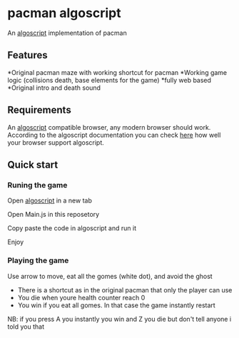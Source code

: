 # pacman algoscript
An [algoscript](http://www.algoscript.info/) implementation of pacman

## Features
*Original pacman maze with working shortcut for pacman
*Working game logic (collisions death, base elements for the game)
*fully web based
*Original intro and death sound

## Requirements
An [algoscript](http://www.algoscript.info/) compatible browser, any modern browser should work.
According to the algoscript documentation you can check [here](http://html5test.com/) how well your browser support algoscript.

## Quick start
### Runing the game
Open [algoscript](http://www.algoscript.info/) in a new tab

Open Main.js in this reposetory

Copy paste the code in algoscript and run it

Enjoy
### Playing the game

Use arrow to move, eat all the gomes (white dot), and avoid the ghost

* There is a shortcut as in the original pacman that only the player can use
* You die when youre health counter reach 0
* You win if you eat all gomes. In that case the game instantly restart

NB: if you press A you instantly you win and Z you die but don't tell anyone i told you that
